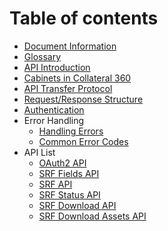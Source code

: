 # Table of contents

* [Document Information](changelog.md)
* [Glossary](glossary.md)
* [API Introduction](README.md)
* [Cabinets in Collateral 360](cabinets-in-c360.md)
* [API Transfer Protocol](api-transfer-protocol.md)
* [Request/Response Structure](request-response-structure.md)
* [Authentication](authentication.md)
* Error Handling
  * [Handling Errors](error-handling/errors.md)
  * [Common Error Codes](error-handling/errors-codes.md)
* API List
  * [OAuth2 API](api-list/oauth-api.md)
  * [SRF Fields API](api-list/srf-fields-api.md)
  * [SRF API](api-list/srf-api.md)
  * [SRF Status API](api-list/status-api.md)
  * [SRF Download API](api-list/srf-download-api.md)
  * [SRF Download Assets API](api-list/srf-download-assets-api.md)

